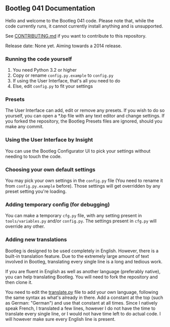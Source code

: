## Bootleg 041 Documentation

Hello and welcome to the Bootleg 041 code. Please note that, while the code currently runs, it cannot currently install anything and is unsupported.

See [CONTRIBUTING.md][0] if you want to contribute to this repository.

Release date: None yet. Aiming towards a 2014 release.

### Running the code yourself

1. You need Python 3.2 or higher
2. Copy or rename `config.py.example` to `config.py`
3. If using the User Interface, that's all you need to do
4. Else, edit `config.py` to fit your settings

### Presets

The User Interface can add, edit or remove any presets. If you wish to do so yourself, you can open a *.bp file with any text editor and change settings. If you forked the repository, the Bootleg Presets files are ignored, should you make any commit.

### Using the User Interface by Insight

You can use the Bootleg Configurator UI to pick your settings without needing to touch the code.

### Choosing your own default settings

You may pick your own settings in the `config.py` file (You need to rename it from `config.py.example` before). Those settings will get overridden by any preset setting you're loading.

### Adding temporary config (for debugging)

You can make a temporary `cfg.py` file, with any setting present in `tools/variables.py` and/or `config.py`. The settings present in `cfg.py` will override any other.

### Adding new translations

Bootleg is designed to be used completely in English. However, there is a built-in translation feature. Due to the extremely large amount of text involved in Bootleg, translating every single line is a long and tedious work.

If you are fluent in English as well as another language (preferably native), you can help translating Bootleg. You will need to fork the repository and then clone it.

You need to edit the [translate.py][1] file to add your own language, following the same syntax as what's already in there. Add a constant at the top (such as German: "German") and use that constant at all times. Since I natively speak French, I translated a few lines, however I do not have the time to translate every single line, or I would not have time left to do actual code. I will however make sure every English line is present.

[0]: https://github.com/Vgr255/Bootleg/blob/master/CONTRIBUTING.md
[1]: https://github.com/Vgr255/Bootleg/blob/master/tools/translate.py
